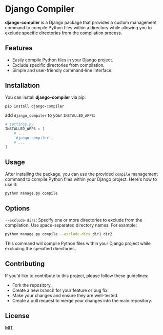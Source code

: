 # Django Compiler

**django-compiler** is a Django package that provides a custom management command to compile Python files within a directory while allowing you to exclude specific directories from the compilation process.

## Features

- Easily compile Python files in your Django project.
- Exclude specific directories from compilation.
- Simple and user-friendly command-line interface.

## Installation
You can install **django-compiler** via pip:

```bash
pip install django-compiler
```
add `django_compiler` to your `INSTALLED_APPS`:

```python
# settings.py
INSTALLED_APPS = [
    # ...
    'django_compiler',
    # ...
]
```

## Usage

After installing the package, you can use the provided `compile` management command to compile Python files within your Django project. Here's how to use it:

```bash
python manage.py compile
```

## Options

`--exclude-dirs`: Specify one or more directories to exclude from the compilation. Use space-separated directory names. For example:

```bash
python manage.py compile --exclude-dirs dir1 dir2
```

This command will compile Python files within your Django project while excluding the specified directories.

## Contributing

If you'd like to contribute to this project, please follow these guidelines:

- Fork the repository.
- Create a new branch for your feature or bug fix.
- Make your changes and ensure they are well-tested.
- Create a pull request to merge your changes into the main repository.

## License

[MIT](https://choosealicense.com/licenses/mit/)

